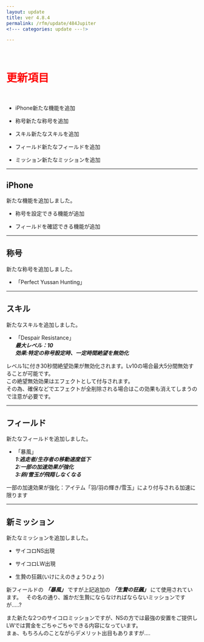 ```yaml
---
layout: update
title: ver 4.8.4
permalink: /rfm/update/484Jupiter
<!--- categories: update ---!>

---
```

<br>
<h1 id="1"><font color="red">更新項目</font></h1><br>

+ <span class="green-badge">iPhone</span>新たな機能を追加 

+ <span class="blue-badge">称号</span>新たな称号を追加 

+ <span class="blue-badge">スキル</span>新たなスキルを追加 

+ <span class="blue-badge">フィールド</span>新たなフィールドを追加 
 
+ <span class="blue-badge">ミッション</span>新たなミッションを追加

----------------------------------------------------
## iPhone  

新たな機能を追加しました。  
+ 称号を設定できる機能が追加<br>

+ フィールドを確認できる機能が追加<br>


----------------------------------------------------
## 称号  

新たな称号を追加しました。  
+ 「Perfect Yussan Hunting」<br>


----------------------------------------------------
## スキル

新たなスキルを追加しました。  

+ 「Despair Resistance」  
***最大レベル：10***    
***効果:特定の称号設定時、一定時間絶望を無効化***  

レベル1に付き30秒間絶望効果が無効化されます。Lv10の場合最大5分間無効することが可能です。  
この絶望無効効果はエフェクトとして付与されます。  
その為、確保などでエフェクトが全削除される場合はこの効果も消えてしまうので注意が必要です。

  
----------------------------------------------------
## フィールド

新たなフィールドを追加しました。  

+ 「暴風」     
***1:逃走者/生存者の移動速度低下***  
***2:一部の加速効果が強化***  
***3:卵/雪玉が飛翔しなくなる***  
  
一部の加速効果が強化：アイテム「羽/羽の輝き/雪玉」により付与される加速に限ります  
  
----------------------------------------------------
## 新ミッション

新たなミッションを追加しました。  

+ サイコロNS出現  

+ サイコロLW出現  

+ 生贄の狂飆(いけにえのきょうひょう)  

新フィールドの ***「暴風」*** ですが上記追加の ***「生贄の狂飆」*** にて使用されています。  
その名の通り、誰かだ生贄にならなければならないミッションですが.....?  

また新たな2つのサイコロミッションですが、NSの方では最強の安置をご提供し<br>
LWでは賞金をごちゃごちゃできる内容になっています。<br>
まぁ、もちろんのことながらデメリット出目もありますが.... 





